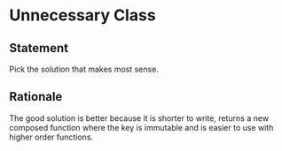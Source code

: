 # Unnecessary Class

## Statement

Pick the solution that makes most sense.

## Rationale

The good solution is better because it is shorter to write, returns a new composed function where the key is immutable and is easier to use with higher order functions.
